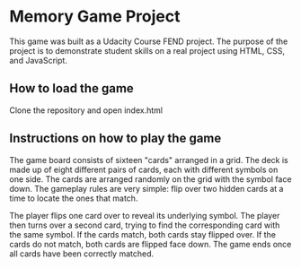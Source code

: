 # Memory Game Project

This game was built as a Udacity Course FEND project. The purpose of the project is to demonstrate student skills on a real project using HTML, CSS, and JavaScript.

## How to load the game

Clone the repository and open index.html 

## Instructions on how to play the game

The game board consists of sixteen "cards" arranged in a grid. The deck is made up of eight different pairs of cards, each with different symbols on one side. The cards are arranged randomly on the grid with the symbol face down. The gameplay rules are very simple: flip over two hidden cards at a time to locate the ones that match.


The player flips one card over to reveal its underlying symbol.
The player then turns over a second card, trying to find the corresponding card with the same symbol.
If the cards match, both cards stay flipped over.
If the cards do not match, both cards are flipped face down.
The game ends once all cards have been correctly matched.





